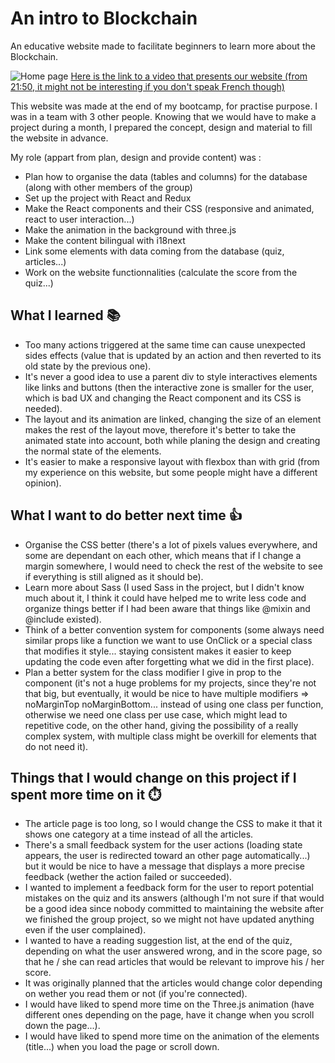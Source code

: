 # An intro to Blockchain

An educative website made to facilitate beginners to learn more about the Blockchain. 

![Home page](https://user-images.githubusercontent.com/24965333/112201050-29961880-8c10-11eb-89da-15eca9ede6fd.png)
[Here is the link to a video that presents our website (from 21:50, it might not be interesting if you don't speak French though)](https://www.youtube.com/watch?v=06W8gLqBDqg)


This website was made at the end of my bootcamp, for practise purpose. I was in a team with 3 other people. Knowing that we would have to make a project during a month, I prepared the concept, design and material to fill the website in advance. 

My role (appart from plan, design and provide content) was :
* Plan how to organise the data (tables and columns) for the database (along with other members of the group)
* Set up the project with React and Redux
* Make the React components and their CSS (responsive and animated, react to user interaction...)
* Make the animation in the background with three.js
* Make the content bilingual with i18next
* Link some elements with data coming from the database (quiz, articles...)
* Work on the website functionnalities (calculate the score from the quiz...)

## What I learned 📚
* Too many actions triggered at the same time can cause unexpected sides effects (value that is updated by an action and then reverted to its old state by the previous one).
* It's never a good idea to use a parent div to style interactives elements like links and buttons (then the interactive zone is smaller for the user, which is bad UX and changing the React component and its CSS is needed).
* The layout and its animation are linked, changing the size of an element makes the rest of the layout move, therefore it's better to take the animated state into account, both while planing the design and creating the normal state of the elements.
* It's easier to make a responsive layout with flexbox than with grid (from my experience on this website, but some people might have a different opinion).

## What I want to do better next time 👍
* Organise the CSS better (there's a lot of pixels values everywhere, and some are dependant on each other, which means that if I change a margin somewhere, I would need to check the rest of the website to see if everything is still aligned as it should be).
* Learn more about Sass (I used Sass in the project, but I didn't know much about it, I think it could have helped me to write less code and organize things better if I had been aware that things like @mixin and @include existed).
* Think of a better convention system for components (some always need similar props like a function we want to use OnClick or a special class that modifies it style... staying consistent makes it easier to keep updating the code even after forgetting what we did in the first place).
* Plan a better system for the class modifier I give in prop to the component (it's not a huge problems for my projects, since they're not that big, but eventually, it would be nice to have multiple modifiers => noMarginTop noMarginBottom... instead of using one class per function, otherwise we need one class per use case, which might lead to repetitive code, on the other hand, giving the possibility of a really complex system, with multiple class might be overkill for elements that do not need it).

## Things that I would change on this project if I spent more time on it ⏱️
* The article page is too long, so I would change the CSS to make it that it shows one category at a time instead of all the articles.
* There's a small feedback system for the user actions (loading state appears, the user is redirected toward an other page automatically...) but it would be nice to have a message that displays a more precise feedback (wether the action failed or succeeded).
* I wanted to implement a feedback form for the user to report potential mistakes on the quiz and its answers (although I'm not sure if that would be a good idea since nobody committed to maintaining the website after we finished the group project, so we might not have updated anything even if the user complained).
* I wanted to have a reading suggestion list, at the end of the quiz, depending on what the user answered wrong, and in the score page, so that he / she can read articles that would be relevant to improve his / her score.
* It was originally planned that the articles would change color depending on wether you read them or not (if you're connected).
* I would have liked to spend more time on the Three.js animation (have different ones depending on the page, have it change when you scroll down the page...).
* I would have liked to spend more time on the animation of the elements (title...) when you load the page or scroll down.

